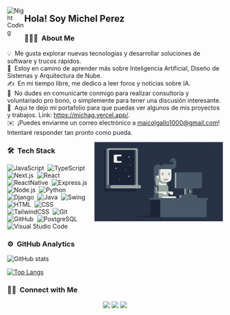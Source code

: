 <img alt="Night Coding" src="./assets/Hand%20Wave.gif" width='40' align="left"/><h2>Hola! Soy Michel Perez</h2>

<!-- ## 👋 &nbsp;Hey there! I'm Aditya -->

### 👨🏻‍💻 &nbsp;About Me

💡 &nbsp;Me gusta explorar nuevas tecnologías y desarrollar soluciones de software y trucos rápidos.\
🌱 &nbsp;Estoy en camino de aprender más sobre Inteligencia Artificial, Diseño de Sistemas y Arquitectura de Nube.\
✍️ &nbsp;En mi tiempo libre, me dedico a leer foros y noticias sobre IA.\
💬 &nbsp;No dudes en comunicarte conmigo para realizar consultoría y voluntariado pro bono, o simplemente para tener una discusión interesante.\
💼 &nbsp;Aqui te dejo mi portafolio para que puedas ver algunos de mis proyectos y trabajos. Link: https://michag.vercel.app/. \
✉️ &nbsp;¡Puedes enviarme un correo electrónico a maicolgallo1000@gmail.com! Intentaré responder tan pronto como pueda.

<img alt="Night Coding" src="https://raw.githubusercontent.com/AVS1508/AVS1508/master/assets/Night-Coding.gif" align="right"/>

### 🛠 &nbsp;Tech Stack

![JavaScript](https://img.shields.io/badge/-JavaScript-05122A?style=flat&logo=javascript)&nbsp;
![TypeScript](https://img.shields.io/badge/-TypeScript-05122A?style=flat&logo=typescript)&nbsp;
![Next.js](https://img.shields.io/badge/-Next-05122A?style=flat&logo=next.js)&nbsp;
![React](https://img.shields.io/badge/-React-05122A?style=flat&logo=react)&nbsp;
![ReactNative](https://img.shields.io/badge/-ReactNative-05122A?style=flat&logo=react)&nbsp;
![Express.js](https://img.shields.io/badge/-Express.js-05122A?style=flat&logo=express)&nbsp;
![Node.js](https://img.shields.io/badge/-Node.js-05122A?style=flat&logo=node.js)&nbsp;
![Python](https://img.shields.io/badge/-Python-05122A?style=flat&logo=python)&nbsp;
![Django](https://img.shields.io/badge/-Django-05122A?style=flat&logo=django&logoColor=092E20)&nbsp;
![Java](https://img.shields.io/badge/-Java-05122A?style=flat&logo=java&logoColor=FFA518)&nbsp;
![Swing](https://img.shields.io/badge/-Swing-05122A?style=flat&logo=swing)&nbsp;
![HTML](https://img.shields.io/badge/-HTML-05122A?style=flat&logo=HTML5)&nbsp;
![CSS](https://img.shields.io/badge/-CSS-05122A?style=flat&logo=CSS3&logoColor=1572B6)&nbsp;
![TailwindCSS](https://img.shields.io/badge/-TailwindCSS-05122A?style=flat&logo=tailwindcss)&nbsp;
![Git](https://img.shields.io/badge/-Git-05122A?style=flat&logo=git)&nbsp;
![GitHub](https://img.shields.io/badge/-GitHub-05122A?style=flat&logo=github)&nbsp;
![PostgreSQL](https://img.shields.io/badge/-PostgreSQL-05122A?style=flat&logo=postgresql)&nbsp;
![Visual Studio Code](https://img.shields.io/badge/-Visual%20Studio%20Code-05122A?style=flat&logo=visual-studio-code&logoColor=007ACC)&nbsp;

### ⚙️ &nbsp;GitHub Analytics

![GitHub stats](https://github-readme-stats.vercel.app/api?username=Michag7&show_icons=true&theme=tokyonight)

[![Top Langs](https://github-readme-stats.vercel.app/api/top-langs/?username=Michag7&layout=compact&theme=tokyonight)](https://github.com/anuraghazra/github-readme-stats)

### 🤝🏻 &nbsp;Connect with Me

<p align="center">
<a href="https://linkedin.com/in/michel-andrey-gallo-perez-457412197"><img src="https://img.shields.io/badge/-Michel%20Perez-0077B5?style=flat&logo=Linkedin&logoColor=white"/></a>
<a href="mailto:maicolgallo1000%40gmail.com"><img src="https://img.shields.io/badge/-maicolgallo1000@gmail.com-D14836?style=flat&logo=Gmail&logoColor=white"/></a>
<a href="https://instagram.com/michaelp_ssj"><img src="https://img.shields.io/badge/-@michaelp_ssj-E4405F?style=flat&logo=Instagram&logoColor=white"/></a>
